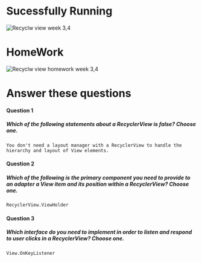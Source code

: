 # Sucessfully Running
![Recyclw view week 3,4](https://user-images.githubusercontent.com/23361796/55690593-5618e180-59b3-11e9-87c9-c8973c4e35fb.png)

# HomeWork
![Recyclw view homework week 3,4](https://user-images.githubusercontent.com/23361796/55690484-287f6880-59b2-11e9-9796-66f5fe3babdb.png)

# Answer these questions
#### Question 1
##### Which of the following statements about a RecyclerView is false? Choose one.


    You don't need a layout manager with a RecyclerView to handle the hierarchy and layout of View elements.

#### Question 2
##### Which of the following is the primary component you need to provide to an adapter a View item and its position within a RecyclerView? Choose one.
    RecyclerView.ViewHolder
    

#### Question 3
##### Which interface do you need to implement in order to listen and respond to user clicks in a RecyclerView? Choose one.

    View.OnKeyListener
